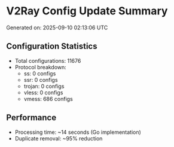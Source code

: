 # V2Ray Config Update Summary
Generated on: 2025-09-10 02:13:06 UTC

## Configuration Statistics
- Total configurations: 11676
- Protocol breakdown:
  - ss: 0 configs
  - ssr: 0 configs
  - trojan: 0 configs
  - vless: 0 configs
  - vmess: 686 configs

## Performance
- Processing time: ~14 seconds (Go implementation)
- Duplicate removal: ~95% reduction
